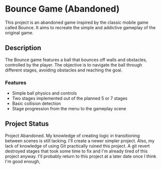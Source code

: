 # Bounce Game (Abandoned)

This project is an abandoned game inspired by the classic mobile game called Bounce. It aims to recreate the simple and addictive gameplay of the original game.

## Description

The Bounce game features a ball that bounces off walls and obstacles, controlled by the player. The objective is to navigate the ball through different stages, avoiding obstacles and reaching the goal.

### Features

- Simple ball physics and controls
- Two stages implemented out of the planned 5 or 7 stages
- Basic collision detection
- Stage progression from the menu to the gameplay scene

## Project Status

Project Abandoned. My knowledge of creating logic in transitioning between scenes is still lacking. I'll create a newer simpler project. Also, my lack of knowledge of using Git practically ruined this project. A git revert destroyed stages that took some time to fix and I'm already tired of this project anyway. I'll probably return to this project at a later date once I think I'm good enough,

